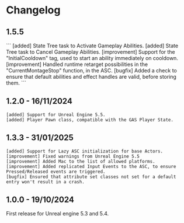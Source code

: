 # Changelog
<primary-label ref="gas"/>

## 1.5.5
<secondary-label ref="wip"/>
```
[added] State Tree task to Activate Gameplay Abilities.
[added] State Tree task to Cancel Gameplay Abilities.
[improvement] Support for the "InitialCooldown" tag, used to start an ability immediately on cooldown.
[improvement] Handled runtime retarget possibilities in the "CurrentMontageStop" function, in the ASC.
[bugfix] Added a check to ensure that default abilities and effect handles are valid, before storing them. 
```

## 1.2.0 - 16/11/2024
```
[added] Support for Unreal Engine 5.5.
[added] Player Pawn class, compatible with the GAS Player State.
```

## 1.3.3 - 31/01/2025
```
[added] Support for Lazy ASC initialization for base Actors.
[improvement] Fixed warnings from Unreal Engine 5.5
[improvement] Added Mac to the list of allowed platforms.
[improvement] Added replicated Input Events to the ASC, to ensure Pressed/Released events are triggered.
[bugfix] Ensured that attribute set classes not set for a default entry won't result in a crash.
```

## 1.0.0 - 19/10/2024
First release for Unreal engine 5.3 and 5.4.
